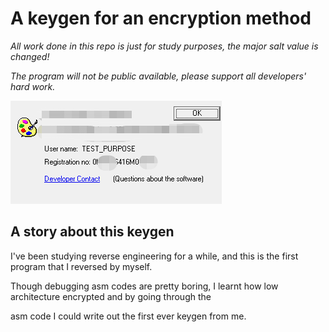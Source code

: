 # A keygen for an encryption method

*All work done in this repo is just for study purposes, the major salt value is changed!*

*The program will not be public available, please support all developers' hard work.*

![screenshot](./screenshot.png)

## A story about this keygen

I've been studying reverse engineering for a while, and this is the first program that I reversed by myself. 

Though debugging asm codes are pretty boring, I learnt how low architecture encrypted and by going through the

asm code I could write out the first ever keygen from me.
